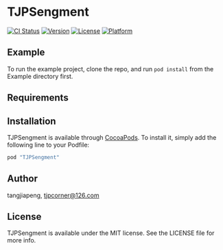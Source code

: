 # TJPSengment

[![CI Status](http://img.shields.io/travis/tangjiapeng/TJPSengment.svg?style=flat)](https://travis-ci.org/tangjiapeng/TJPSengment)
[![Version](https://img.shields.io/cocoapods/v/TJPSengment.svg?style=flat)](http://cocoapods.org/pods/TJPSengment)
[![License](https://img.shields.io/cocoapods/l/TJPSengment.svg?style=flat)](http://cocoapods.org/pods/TJPSengment)
[![Platform](https://img.shields.io/cocoapods/p/TJPSengment.svg?style=flat)](http://cocoapods.org/pods/TJPSengment)

## Example

To run the example project, clone the repo, and run `pod install` from the Example directory first.

## Requirements

## Installation

TJPSengment is available through [CocoaPods](http://cocoapods.org). To install
it, simply add the following line to your Podfile:

```ruby
pod "TJPSengment"
```

## Author

tangjiapeng, tjpcorner@126.com

## License

TJPSengment is available under the MIT license. See the LICENSE file for more info.
